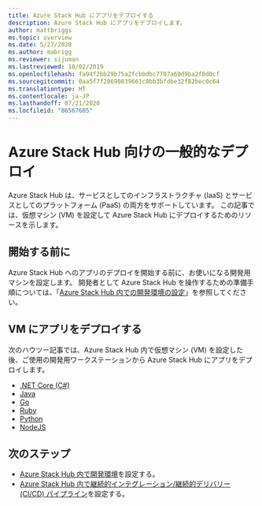 ```yaml
---
title: Azure Stack Hub にアプリをデプロイする
description: Azure Stack Hub にアプリをデプロイします。
author: mattbriggs
ms.topic: overview
ms.date: 5/27/2020
ms.author: mabrigg
ms.reviewer: sijuman
ms.lastreviewed: 10/02/2019
ms.openlocfilehash: fa94f2bb29b75a2fcbbdbc7707a69d9ba2f8d0cf
ms.sourcegitcommit: 0aa5f7f20690839661c8bb3bfdbe32f82bec0c64
ms.translationtype: HT
ms.contentlocale: ja-JP
ms.lasthandoff: 07/21/2020
ms.locfileid: "86567605"
---
```

# <a name="common-deployments-for-azure-stack-hub"></a>Azure Stack Hub 向けの一般的なデプロイ

Azure Stack Hub は、サービスとしてのインフラストラクチャ (IaaS) とサービスとしてのプラットフォーム (PaaS) の両方をサポートしています。 この記事では、仮想マシン (VM) を設定して Azure Stack Hub にデプロイするためのリソースを示します。

## <a name="before-you-begin"></a>開始する前に

Azure Stack Hub へのアプリのデプロイを開始する前に、お使いになる開発用マシンを設定します。 開発者として Azure Stack Hub を操作するための準備手順については、「[Azure Stack Hub 内での開発環境の設定](azure-stack-dev-start.md)」を参照してください。

## <a name="deploy-an-app-to-a-vm"></a>VM にアプリをデプロイする

次のハウツー記事では、Azure Stack Hub 内で仮想マシン (VM) を設定した後、ご使用の開発用ワークステーションから Azure Stack Hub にアプリをデプロイします。

- [.NET Core (C#)](azure-stack-dev-start-howto-vm-dotnet.md)
- [Java](azure-stack-dev-start-howto-vm-java.md)
- [Go](azure-stack-dev-start-howto-vm-go.md)
- [Ruby](azure-stack-dev-start-howto-vm-ruby.md)
- [Python](azure-stack-dev-start-howto-vm-python.md)
- [NodeJS](azure-stack-dev-start-howto-vm-nodejs.md)

## <a name="next-steps"></a>次のステップ

- [Azure Stack Hub 内で開発環境](azure-stack-dev-start.md)を設定する。
- [Azure Stack Hub 内で継続的インテグレーション/継続的デリバリー (CI/CD) パイプライン](https://github.com/Azure-Samples/azure-intelligent-edge-patterns/tree/master/hybrid-devops)を設定する。
